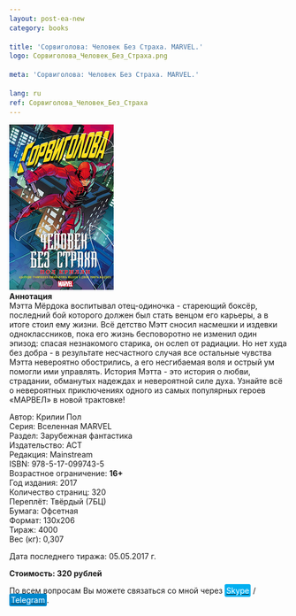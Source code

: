 ```yaml
---
layout: post-ea-new
category: books

title: 'Сорвиголова: Человек Без Страха. MARVEL.'
logo: Сорвиголова_Человек_Без_Страха.png

meta: 'Сорвиголова: Человек Без Страха. MARVEL.'

lang: ru
ref: Сорвиголова_Человек_Без_Страха
---
```


<a data-fancybox="gallery" href="/img/books/Сорвиголова_Человек_Без_Страха.png"><img src="/img/books/Сорвиголова_Человек_Без_Страха.png" alt=""></a>  
**Аннотация**  
Мэтта Мёрдока воспитывал отец-одиночка - стареющий боксёр, последний бой которого должен был стать венцом его карьеры, а в итоге стоил ему жизни. Всё детство Мэтт сносил насмешки и издевки одноклассников, пока его жизнь бесповоротно не изменил один эпизод: спасая незнакомого старика, он ослеп от радиации. Но нет худа без добра - в результате несчастного случая все остальные чувства Мэтта невероятно обострились, а его несгибаемая воля и острый ум помогли ими управлять. История Мэтта - это история о любви, страдании, обманутых надеждах и невероятной силе духа. Узнайте всё о невероятных приключениях одного из самых популярных героев «МАРВЕЛ» в новой трактовке!

Автор: Крилии Пол  
Серия: Вселенная MARVEL  
Раздел: Зарубежная фантастика  
Издательство: АСТ  
Редакция: Mainstream  
ISBN: 978-5-17-099743-5  
Возрастное ограничение: **16+**  
Год издания: 2017  
Количество страниц: 320  
Переплёт: Твёрдый  (7БЦ)  
Бумага: Офсетная  
Формат: 130х206  
Тираж: 4000  
Вес (кг): 0,307

Дата последнего тиража:	05.05.2017 г.

**Стоимость: 320 рублей**

По всем вопросам Вы можете связаться со мной через <a href="skype:chutkoy89?call" target="_blank"><span style="background-color:#00aff0; color:white; padding:3px; border-radius: 3px">Skype</span></a> / <a href="https://t.me/chutkoy" target="_blank"><span style="background-color:#0088cc; color:white; padding:3px; border-radius: 3px">Telegram</span></a>.